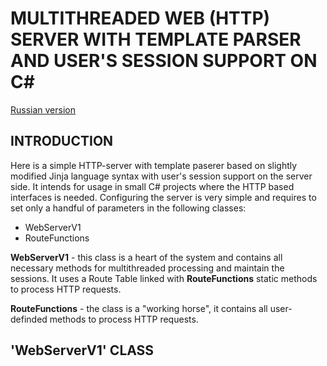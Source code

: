 # MULTITHREADED WEB (HTTP) SERVER WITH TEMPLATE PARSER AND USER'S SESSION SUPPORT ON C#

[Russian version](https://github.com/ezik117/SimpleWebServer/blob/main/README.md)

## INTRODUCTION

Here is a simple HTTP-server with template paserer based on slightly modified Jinja language syntax with user's session support on the server side. It intends for usage in small C# projects where the HTTP based interfaces is needed. Configuring the server is very simple and requires to set only a handful of parameters in the following classes:

- WebServerV1
- RouteFunctions

**WebServerV1** - this class is a heart of the system and contains all necessary methods for multithreaded processing and maintain the sessions. It uses a Route Table linked with **RouteFunctions** static methods to process HTTP requests.

**RouteFunctions** - the class is a "working horse", it contains all user-definded methods to process HTTP requests.

## 'WebServerV1' CLASS

